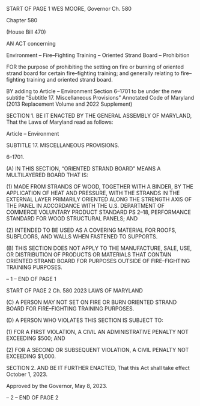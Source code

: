START OF PAGE 1
WES MOORE, Governor Ch. 580

Chapter 580

(House Bill 470)

AN ACT concerning

Environment – Fire–Fighting Training – Oriented Strand Board – Prohibition

FOR the purpose of prohibiting the setting on fire or burning of oriented strand board for
certain fire–fighting training; and generally relating to fire–fighting training and
oriented strand board.

BY adding to
Article – Environment
Section 6–1701 to be under the new subtitle “Subtitle 17. Miscellaneous Provisions”
Annotated Code of Maryland
(2013 Replacement Volume and 2022 Supplement)

SECTION 1. BE IT ENACTED BY THE GENERAL ASSEMBLY OF MARYLAND,
That the Laws of Maryland read as follows:

Article – Environment

SUBTITLE 17. MISCELLANEOUS PROVISIONS.

6–1701.

(A) IN THIS SECTION, “ORIENTED STRAND BOARD” MEANS A
MULTILAYERED BOARD THAT IS:

(1) MADE FROM STRANDS OF WOOD, TOGETHER WITH A BINDER, BY
THE APPLICATION OF HEAT AND PRESSURE, WITH THE STRANDS IN THE EXTERNAL
LAYER PRIMARILY ORIENTED ALONG THE STRENGTH AXIS OF THE PANEL IN
ACCORDANCE WITH THE U.S. DEPARTMENT OF COMMERCE VOLUNTARY PRODUCT
STANDARD PS 2–18, PERFORMANCE STANDARD FOR WOOD STRUCTURAL PANELS;
AND

(2) INTENDED TO BE USED AS A COVERING MATERIAL FOR ROOFS,
SUBFLOORS, AND WALLS WHEN FASTENED TO SUPPORTS.

(B) THIS SECTION DOES NOT APPLY TO THE MANUFACTURE, SALE, USE, OR
DISTRIBUTION OF PRODUCTS OR MATERIALS THAT CONTAIN ORIENTED STRAND
BOARD FOR PURPOSES OUTSIDE OF FIRE–FIGHTING TRAINING PURPOSES.

– 1 –
END OF PAGE 1

START OF PAGE 2
Ch. 580 2023 LAWS OF MARYLAND

(C) A PERSON MAY NOT SET ON FIRE OR BURN ORIENTED STRAND BOARD
FOR FIRE–FIGHTING TRAINING PURPOSES.

(D) A PERSON WHO VIOLATES THIS SECTION IS SUBJECT TO:

(1) FOR A FIRST VIOLATION, A CIVIL AN ADMINISTRATIVE PENALTY
NOT EXCEEDING $500; AND

(2) FOR A SECOND OR SUBSEQUENT VIOLATION, A CIVIL PENALTY
NOT EXCEEDING $1,000.

SECTION 2. AND BE IT FURTHER ENACTED, That this Act shall take effect
October 1, 2023.

Approved by the Governor, May 8, 2023.

– 2 –
END OF PAGE 2